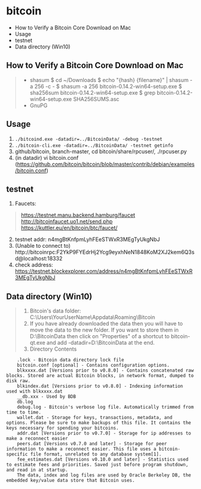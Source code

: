 # bitcoin

<!-- MarkdownTOC -->

- How to Verify a Bitcoin Core Download on Mac
- Usage
- testnet
- Data directory \(Win10\)

<!-- /MarkdownTOC -->

## How to Verify a Bitcoin Core Download on Mac
> - shasum
	$ cd ~/Downloads
	$ echo "{hash}  {filename}" | shasum -a 256 -c -
	$ shasum -a 256 bitcoin-0.14.2-win64-setup.exe
	$ sha256sum bitcoin-0.14.2-win64-setup.exe
	$ grep bitcoin-0.14.2-win64-setup.exe SHA256SUMS.asc
> - GnuPG

## Usage
1. `./bitcoind.exe -datadir=../BitcoinData/ -debug -testnet`
2. `./bitcoin-cli.exe -datadir=../BitcoinData/ -testnet getinfo`
3. github/bitcoin, branch-master, cd bitcoin/share/rpcuser/, ./rpcuser.py <username>
4. (in datadir) vi bitcoin.conf (https://github.com/bitcoin/bitcoin/blob/master/contrib/debian/examples/bitcoin.conf)

## testnet
1. Faucets: 
> https://testnet.manu.backend.hamburg/faucet
> http://bitcoinfaucet.uo1.net/send.php
> https://kuttler.eu/en/bitcoin/btc/faucet/
2. testnet addr: n4mgBtKnfpmLyhFEeSTWxR3MEgTyUkgNbJ
3. (Unable to connect to) http://bitcoinrpc:F2YkP9FYEdrHj2Ycg9eyxhNeN1848KoM2XJ2kem6Q3sd@localhost:18332
4. check address: https://testnet.blockexplorer.com/address/n4mgBtKnfpmLyhFEeSTWxR3MEgTyUkgNbJ

## Data directory (Win10)
> 1. Bitcoin's data folder: C:\Users\YourUserName\Appdata\Roaming\Bitcoin
> 2. If you have already downloaded the data then you will have to move the data to the new folder. If you want to store them in D:\BitcoinData then click on "Properties" of a shortcut to bitcoin-qt.exe and add -datadir=D:\BitcoinData at the end.
> 3. Directory Contents
````
	.lock - Bitcoin data directory lock file
	bitcoin.conf [optional] - Contains configuration options.
	blkxxxx.dat [Versions prior to v0.8.0] - Contains concatenated raw blocks. Stored are actual Bitcoin blocks, in network format, dumped to disk raw.
	blkindex.dat [Versions prior to v0.8.0] - Indexing information used with blkxxxx.dat
	__db.xxx - Used by BDB
	db.log
	debug.log - Bitcoin's verbose log file. Automatically trimmed from time to time.
	wallet.dat - Storage for keys, transactions, metadata, and options. Please be sure to make backups of this file. It contains the keys necessary for spending your bitcoins.
	addr.dat [Versions prior to v0.7.0] - Storage for ip addresses to make a reconnect easier
	peers.dat [Versions v0.7.0 and later] - Storage for peer information to make a reconnect easier. This file uses a bitcoin-specific file format, unrelated to any database system[1].
	fee_estimates.dat [Versions v0.10.0 and later] - Statistics used to estimate fees and priorities. Saved just before program shutdown, and read in at startup.
	The data, index and log files are used by Oracle Berkeley DB, the embedded key/value data store that Bitcoin uses.
````

